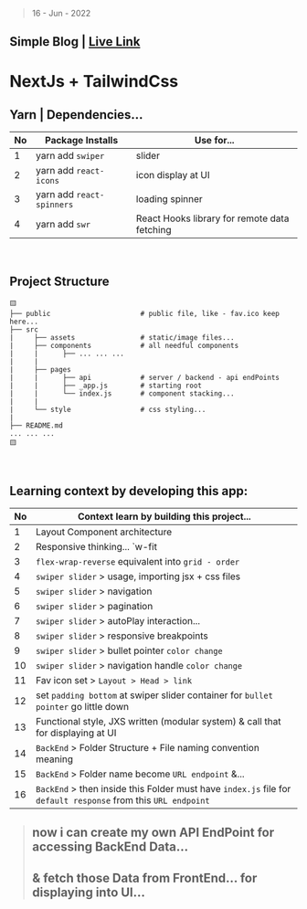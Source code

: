 > 16 - Jun - 2022

## Simple Blog | [Live Link][link]
[link]: https://next-simple-blog-teal.vercel.app


# NextJs + TailwindCss


## Yarn | Dependencies...
|No| Package Installs          | Use for...          |
|--|---------------------------|---------------------|
| 1| yarn add `swiper`         | slider              |
| 2| yarn add `react-icons`    | icon display at UI  |
| 3| yarn add `react-spinners` | loading spinner     |
| 4| yarn add `swr`            | React Hooks library for remote data fetching |


<br/>


## Project Structure
    🟨
    ├── public                      # public file, like - fav.ico keep here...
    ├── src
    |     ├── assets                # static/image files...
    |     ├── components            # all needful components
    |     |      ├── ... ... ...   
    |     |
    |     ├── pages                  
    |     |      ├── api            # server / backend - api endPoints
    |     |      ├── _app.js        # starting root
    |     |      └── index.js       # component stacking... 
    |     |
    |     └── style                 # css styling...
    |
    ├── README.md
    ... ... ...
    🟨


<br/>


## Learning context by developing this app:
|No| Context learn by building this project...          | 
|--|----------------------------------------------------|
| 1| Layout Component architecture                      | 
| 2| Responsive thinking... `w-fit | sm:w-96`           | 
| 3| `flex-wrap-reverse` equivalent into `grid - order` | 
| 4| `swiper slider` > usage, importing jsx + css files | 
| 5| `swiper slider` > navigation                       | 
| 6| `swiper slider` > pagination                       | 
| 7| `swiper slider` > autoPlay interaction...          | 
| 8| `swiper slider` > responsive breakpoints           | 
| 9| `swiper slider` > bullet pointer `color change`    | 
|10| `swiper slider` > navigation handle `color change` | 
|11| Fav icon set > `Layout > Head > link` | `public/fav.ico`  |
|12| set `padding bottom` at swiper slider container for `bullet pointer` go little down | 
|13| Functional style, JXS written (modular system) & call that for displaying at UI     |
|14| `BackEnd` > Folder Structure + File naming convention meaning                       |
|15| `BackEnd` > Folder name become `URL endpoint` &...                                  | 
|16| `BackEnd` > then inside this Folder must have `index.js` file for `default response` from this `URL endpoint` |


> ## now i can create my own API EndPoint for accessing BackEnd Data...
> ## & fetch those Data from FrontEnd... for displaying into UI...
